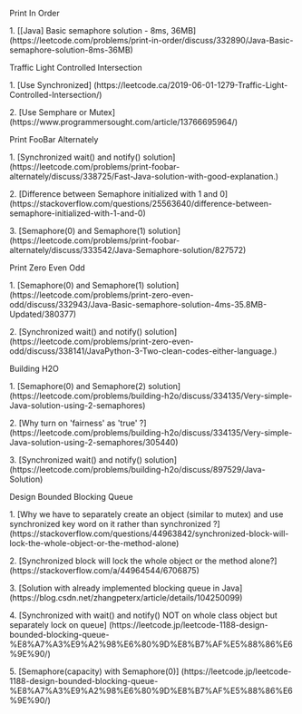 <p>Print In Order
<p>1. [[Java] Basic semaphore solution - 8ms, 36MB] (https://leetcode.com/problems/print-in-order/discuss/332890/Java-Basic-semaphore-solution-8ms-36MB)
  
<p>Traffic Light Controlled Intersection
<p>1. [Use Synchronized] (https://leetcode.ca/2019-06-01-1279-Traffic-Light-Controlled-Intersection/)
<p>2. [Use Semphare or Mutex] (https://www.programmersought.com/article/13766695964/)

<p>Print FooBar Alternately
<p>1. [Synchronized wait() and notify() solution] (https://leetcode.com/problems/print-foobar-alternately/discuss/338725/Fast-Java-solution-with-good-explanation.)
<p>2. [Difference between Semaphore initialized with 1 and 0] (https://stackoverflow.com/questions/25563640/difference-between-semaphore-initialized-with-1-and-0)
<p>3. [Semaphore(0) and Semaphore(1) solution] (https://leetcode.com/problems/print-foobar-alternately/discuss/333542/Java-Semaphore-solution/827572)

<p>Print Zero Even Odd
<p>1. [Semaphore(0) and Semaphore(1) solution] (https://leetcode.com/problems/print-zero-even-odd/discuss/332943/Java-Basic-semaphore-solution-4ms-35.8MB-Updated/380377)
<p>2. [Synchronized wait() and notify() solution] (https://leetcode.com/problems/print-zero-even-odd/discuss/338141/JavaPython-3-Two-clean-codes-either-language.)

<p>Building H2O
<p>1. [Semaphore(0) and Semaphore(2) solution] (https://leetcode.com/problems/building-h2o/discuss/334135/Very-simple-Java-solution-using-2-semaphores)
<p>2. [Why turn on 'fairness' as 'true' ?] (https://leetcode.com/problems/building-h2o/discuss/334135/Very-simple-Java-solution-using-2-semaphores/305440)
<p>3. [Synchronized wait() and notify() solution] (https://leetcode.com/problems/building-h2o/discuss/897529/Java-Solution)

<p>Design Bounded Blocking Queue
<p>1. [Why we have to separately create an object (similar to mutex) and use synchronized key word on it rather than synchronized ?] (https://stackoverflow.com/questions/44963842/synchronized-block-will-lock-the-whole-object-or-the-method-alone)
<p>2. [Synchronized block will lock the whole object or the method alone?] (https://stackoverflow.com/a/44964544/6706875)
<p>3. [Solution with already implemented blocking queue in Java] (https://blog.csdn.net/zhangpeterx/article/details/104250099)
<p>4. [Synchronized with wait() and notify() NOT on whole class object but separately lock on queue] (https://leetcode.jp/leetcode-1188-design-bounded-blocking-queue-%E8%A7%A3%E9%A2%98%E6%80%9D%E8%B7%AF%E5%88%86%E6%9E%90/)
<p>5. [Semaphore(capacity) with Semaphore(0)] (https://leetcode.jp/leetcode-1188-design-bounded-blocking-queue-%E8%A7%A3%E9%A2%98%E6%80%9D%E8%B7%AF%E5%88%86%E6%9E%90/)
